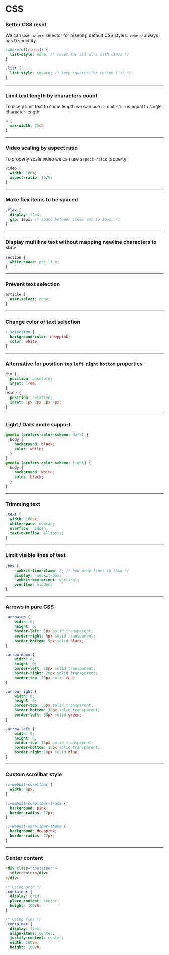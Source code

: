 # CSS

### Better CSS reset
We can use `:where` selector for reseting default CSS styles. `:where` always has 0 specifity.
```css
:where(ul[class]) {
  list-style: none; /* reset for all ul's with class */
}

.list {
  list-style: square; /* keep squares for custom list */
}
```

---

### Limit text length by characters count
To nicely limit text to some length we can use `ch` unit - `1ch` is equal to single character length
```css
p {
  max-width: 75ch
}
```

---

### Video scaling by aspect ratio
To properly scale video we can use `aspect-ratio` property
```css
video {
  width: 100%;
  aspect-ratio: 16/9;
}
```

---

### Make flex items to be spaced

```css
.flex {
  display: flex;
  gap; 10px; /* space between items set to 10px  */
}
```

---

### Display multiline text without mapping newline characters to `<br>`
```css
section {
  white-space: pre-line;
}
```

---

### Prevent text selection
```css
article {
  user-select: none;
}
```

---

### Change color of text selection
```css
::selection {
  background-color: deeppink;
  color: white;
}
```

---

### Alternative for position `top` `left` `right` `bottom` properties
```css
div {
  position: absolute;
  inset: 1rem;
}
aside {
  position: relative;
  inset: 1px 2px 3px 4px;
}
```

---

### Light / Dark mode support
```css {
@media (prefers-color-scheme: dark) {
  body {
    background: black;
    color: white;
  }
}
@media (prefers-color-scheme: light) {
  body {
    background: white;
    color: black;
  }
}
```

---

### Trimming text
```css
.text {
  width: 100px;
  white-space: nowrap;
  overflow: hidden;
  text-overflow: ellipsis;
}
```

---

### Limit visible lines of text
```css
.box {
    -webkit-line-clamp: 2; /* how many lines to show */
    display: -webkit-box;
    -webkit-box-orient: vertical;
    overflow: hidden;
}
```

---

### Arrows in pure CSS
```css
.arrow-up {
	width: 0; 
	height: 0; 
	border-left: 5px solid transparent;
	border-right: 5px solid transparent;
	border-bottom: 5px solid black;
}

.arrow-down {
	width: 0; 
	height: 0; 
	border-left: 20px solid transparent;
	border-right: 20px solid transparent;
	border-top: 20px solid red;
}

.arrow-right {
	width: 0; 
	height: 0; 
	border-top: 30px solid transparent;
	border-bottom: 30px solid transparent;
	border-left: 30px solid green;
}

.arrow-left {
	width: 0; 
	height: 0; 
	border-top: 10px solid transparent;
	border-bottom: 10px solid transparent; 
	border-right:10px solid blue; 
}
```

---

### Custom scrollbar style
```css
::-webkit-scrollbar {
  width: 8px;
}

::-webkit-scrollbar-track {
  background: pink;
  border-radius: 12px;
}

::-webkit-scrollbar-thumb {
  background: deeppink;
  border-radius: 12px;
}
```

---

### Center content
```html
<div class="container">
  <div>center</div>
</div>
```
```css
/* Using grid */
.container {
  display: grid;
  place-content: center;
  height: 100vh;
}

/* Using flex */
.container {
  display: flex;
  align-items: center;
  justify-content: center;
  width: 100vw;
  height: 100vh;
```
